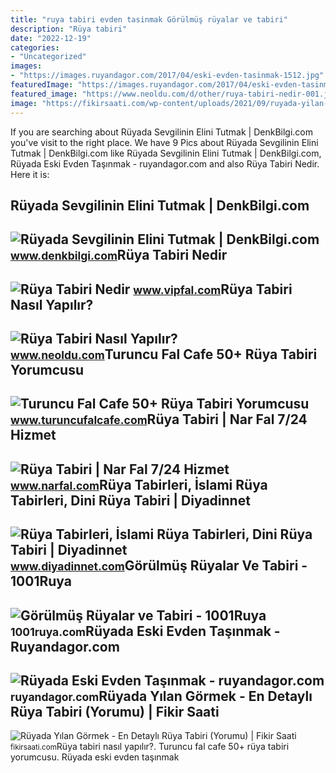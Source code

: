 ```yaml
---
title: "ruya tabiri evden tasinmak Görülmüş rüyalar ve tabiri"
description: "Rüya tabiri"
date: "2022-12-19"
categories:
- "Uncategorized"
images:
- "https://images.ruyandagor.com/2017/04/eski-evden-tasinmak-1512.jpg"
featuredImage: "https://images.ruyandagor.com/2017/04/eski-evden-tasinmak-1512.jpg"
featured_image: "https://www.neoldu.com/d/other/ruya-tabiri-nedir-001.jpg"
image: "https://fikirsaati.com/wp-content/uploads/2021/09/ruyada-yilan-gormek-en-detayli-ruya-tabiri-yorumu.jpg"
---
```


If you are searching about Rüyada Sevgilinin Elini Tutmak | DenkBilgi.com you've visit to the right place. We have 9 Pics about Rüyada Sevgilinin Elini Tutmak | DenkBilgi.com like Rüyada Sevgilinin Elini Tutmak | DenkBilgi.com, Rüyada Eski Evden Taşınmak - ruyandagor.com and also Rüya Tabiri Nedir. Here it is:

Rüyada Sevgilinin Elini Tutmak | DenkBilgi.com
----------------------------------------------

 ![Rüyada Sevgilinin Elini Tutmak | DenkBilgi.com](http://www.denkbilgi.com/wp-content/uploads/ruya-tabiri1.jpg) <small>www.denkbilgi.com</small>Rüya Tabiri Nedir
-----------------

 ![Rüya Tabiri Nedir](https://www.vipfal.com/my_documents/my_pictures/E7Z_ruya-tabiri-nedir.jpg) <small>www.vipfal.com</small>Rüya Tabiri Nasıl Yapılır?
--------------------------

 ![Rüya Tabiri Nasıl Yapılır?](https://www.neoldu.com/d/other/ruya-tabiri-nedir-001.jpg) <small>www.neoldu.com</small>Turuncu Fal Cafe 50+ Rüya Tabiri Yorumcusu
------------------------------------------

 ![Turuncu Fal Cafe 50+ Rüya Tabiri Yorumcusu](https://www.turuncufalcafe.com/wp-content/uploads/2021/04/ruya-tabiri-4-768x509.jpg) <small>www.turuncufalcafe.com</small>Rüya Tabiri | Nar Fal 7/24 Hizmet
---------------------------------

 ![Rüya Tabiri | Nar Fal 7/24 Hizmet](https://www.narfal.com/images/fallar/ruya-tabiri/ruya-tabiri-6.jpg) <small>www.narfal.com</small>Rüya Tabirleri, İslami Rüya Tabirleri, Dini Rüya Tabiri | Diyadinnet
--------------------------------------------------------------------

 ![Rüya Tabirleri, İslami Rüya Tabirleri, Dini Rüya Tabiri | Diyadinnet](https://www.diyadinnet.com/d/ruya/t/9314.jpg) <small>www.diyadinnet.com</small>Görülmüş Rüyalar Ve Tabiri - 1001Ruya
-------------------------------------

 ![Görülmüş Rüyalar ve Tabiri - 1001Ruya](https://1001ruya.com/wp-content/uploads/gorulmus-ruya-ve-anlamlari.jpg) <small>1001ruya.com</small>Rüyada Eski Evden Taşınmak - Ruyandagor.com
-------------------------------------------

 ![Rüyada Eski Evden Taşınmak - ruyandagor.com](https://images.ruyandagor.com/2017/04/eski-evden-tasinmak-1512.jpg) <small>ruyandagor.com</small>Rüyada Yılan Görmek - En Detaylı Rüya Tabiri (Yorumu) | Fikir Saati
-------------------------------------------------------------------

 ![Rüyada Yılan Görmek - En Detaylı Rüya Tabiri (Yorumu) | Fikir Saati](https://fikirsaati.com/wp-content/uploads/2021/09/ruyada-yilan-gormek-en-detayli-ruya-tabiri-yorumu.jpg) <small>fikirsaati.com</small>Rüya tabiri nasıl yapılır?. Turuncu fal cafe 50+ rüya tabiri yorumcusu. Rüyada eski evden taşınmak
